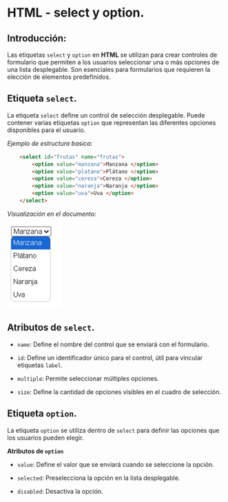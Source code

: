 # HTML - select y option.

## Introducción:

Las etiquetas `select` y `option` en **HTML** se utilizan para crear controles de formulario que permiten a los usuarios seleccionar una o más opciones de una lista desplegable. Son esenciales para formularios que requieren la elección de elementos predefinidos.

## Etiqueta `select`.

La etiqueta `select` define un control de selección desplegable. Puede contener varias etiquetas `option` que representan las diferentes opciones disponibles para el usuario.

*Ejemplo de estructura basica:*

```HTML
    <select id="frutas" name="frutas">
        <option value="manzana">Manzana </option>
        <option value="platano">Plátano </option>
        <option value="cereza">Cereza </option>
        <option value="naranja">Naranja </option>
        <option value="uva">Uva </option>
    </select>
```

*Visualización en el documento:*

![imagen](Imagenes/imagen1.png)

## Atributos de `select`.

- `name`: Define el nombre del control que se enviará con el formulario.

- `id`: Define un identificador único para el control, útil para vincular etiquetas `label`.

- `multiple`: Permite seleccionar múltiples opciones.

- `size`: Define la cantidad de opciones visibles en el cuadro de selección.

## Etiqueta `option`.

La etiqueta `option` se utiliza dentro de `select` para definir las opciones que los usuarios pueden elegir.

**Atributos de `option`**

- `value`: Define el valor que se enviará cuando se seleccione la opción.

- `selected`: Preselecciona la opción en la lista desplegable.

- `disabled`: Desactiva la opción.
